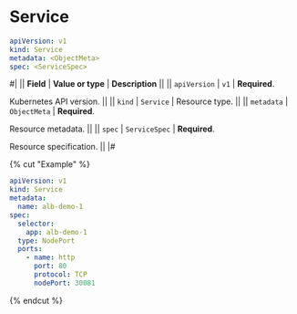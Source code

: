 # Service

```yaml
apiVersion: v1
kind: Service
metadata: <ObjectMeta>
spec: <ServiceSpec>
```

#|
|| **Field**    | **Value or type**   | **Description**           ||
|| `apiVersion` | `v1` |                   **Required**.

Kubernetes API version. ||
|| `kind`       | `Service`              | Resource type.           ||
|| `metadata`   | `ObjectMeta`           | **Required**.

Resource metadata. ||
|| `spec`       | `ServiceSpec`          | **Required**.

Resource specification. ||
|#

{% cut "Example" %}

```yaml
apiVersion: v1
kind: Service
metadata:
  name: alb-demo-1
spec:
  selector:
    app: alb-demo-1
  type: NodePort
  ports:
    - name: http
      port: 80
      protocol: TCP
      nodePort: 30081
```

{% endcut %}
